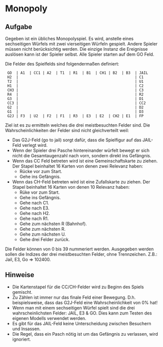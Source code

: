 Monopoly
========

Aufgabe
-------
Gegeben ist ein übliches Monopolyspiel. Es wird, anstelle eines sechseitigen Würfels mit zwei vierseitigen Würfeln gespielt. Andere Spieler müssen nicht berücksichtig werden. Die einzige Instanz die Ereignisse auslösen kann ist der Spieler selbst. Alle Spieler starten auf dem GO Feld. 

Die Felder des Spielfelds sind folgendermaßen definiert:

	 GO  | A1  | CC1 | A2  | T1  | R1  | B1  | CH1 | B2  | B3  | JAIL
	 H2  |                                                     | C1
	 T2  |                                                     | U1
	 H1  |                                                     | C2
	 CH3 |                                                     | C3
	 R4  |                                                     | R2
	 G3  |                                                     | D1
	 CC3 |                                                     | CC2
	 G2  |                                                     | D2
	 G1  |                                                     | D3
	 G2J | F3  | U2  | F2  | F1  | R3  | E3  | E2  | CH2 | E1  | FP

Ziel ist es zu ermitteln welches die drei meistbesuchten Felder sind. Die Wahrscheinlichkeiten der Felder sind nicht gleichverteilt weil:
 * Das G2J-Feld (go to jail) sorgt dafür, dass die Spielfigur auf das JAIL-Feld verlegt wird.
 * Wenn der Spieler drei Pasche hintereinander würfelt bewegt er sich nicht die Gesamtaugenzahl nach vorn, sondern direkt ins Gefängnis.
 * Wenn das CC Feld betreten wird ist eine Gemeinschaftskarte zu ziehen. Der Stapel beinhaltet 16 Karten von denen zwei Relevanz haben:
   * Rücke vor zum Start.
   * Gehe ins Gefängnis.
 * Wenn das CH-Feld betreten wird ist eine Zufallskarte zu ziehen. Der Stapel beinhaltet 16 Karten von denen 10 Relevanz haben:
   * Rüke vor zum Start.
   * Gehe ins Gefängnis.
   * Gehe nach C1.
   * Gehe nach E3.
   * Gehe nach H2.
   * Gehe nach R1.
   * Gehe zum nächsten R (Bahnhof).
   * Gehe zum nächsten R.
   * Gehe zum nächsten U.
   * Gehe drei Felder zurück.

Die Felder können von 0 bis 39 nummeriert werden. Ausgegeben werden sollen die Indizes der drei meistbesuchten Felder, ohne Trennzeichen. Z.B.: Jail, E3, Go => 102400.

Hinweise
--------
 * Die Kartenstapel für die CC/CH-Felder wird zu Beginn des Spiels gemischt.
 * Zu Zählen ist immer nur das finale Feld einer Bewegung. D.h. beispielsweise, dass das G2J-Feld eine Wahrscheinlichkeit von 0% hat!
 * Wenn man mit einem sechseitigen Würfel spielt sind die drei wahrscheinlichsten Felder: JAIL, E3 & GO. Dies kann zum Testen des eigenen Modells verwendet werden.
 * Es gibt für das JAIL-Feld keine Unterscheidung zwischen Besuchern und Insassen.
 * Die Regel, dass ein Pasch nötig ist um das Gefängnis zu verlassen, wird ignoriert.
